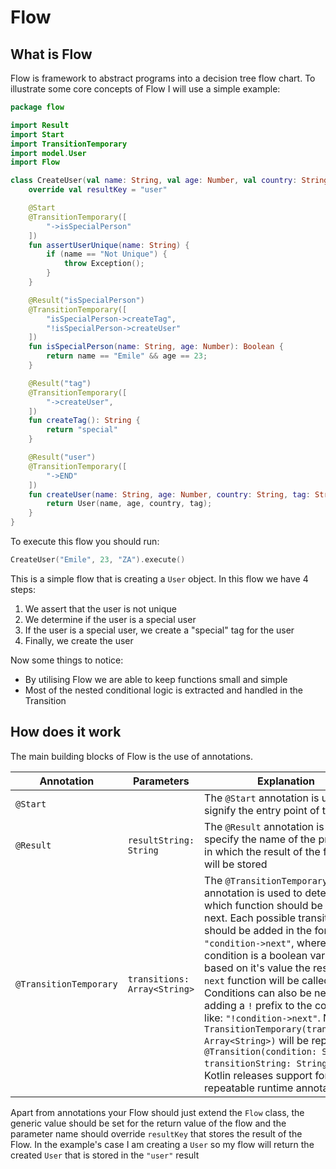 # Flow

## What is Flow

Flow is framework to abstract programs into a decision tree flow chart. To illustrate some core concepts of Flow I will use a simple example:

```Kotlin
package flow

import Result
import Start
import TransitionTemporary
import model.User
import Flow

class CreateUser(val name: String, val age: Number, val country: String) : Flow<User>() {
    override val resultKey = "user"

    @Start
    @TransitionTemporary([
        "->isSpecialPerson"
    ])
    fun assertUserUnique(name: String) {
        if (name == "Not Unique") {
            throw Exception();
        }
    }

    @Result("isSpecialPerson")
    @TransitionTemporary([
        "isSpecialPerson->createTag",
        "!isSpecialPerson->createUser"
    ])
    fun isSpecialPerson(name: String, age: Number): Boolean {
        return name == "Emile" && age == 23;
    }

    @Result("tag")
    @TransitionTemporary([
        "->createUser",
    ])
    fun createTag(): String {
        return "special"
    }

    @Result("user")
    @TransitionTemporary([
        "->END"
    ])
    fun createUser(name: String, age: Number, country: String, tag: String?): User {
        return User(name, age, country, tag);
    }
}
```

To execute this flow you should run:

```Kotlin
CreateUser("Emile", 23, "ZA").execute()
```

This is a simple flow that is creating a `User` object. In this flow we have 4 steps:

1. We assert that the user is not unique
2. We determine if the user is a special user
3. If the user is a special user, we create a "special" tag for the user
4. Finally, we create the user

Now some things to notice:

- By utilising Flow we are able to keep functions small and simple
- Most of the nested conditional logic is extracted and handled in the Transition

## How does it work

The main building blocks of Flow is the use of annotations.

Annotation|Parameters|Explanation
----------|----------|-----------
`@Start`| |The `@Start` annotation is used to signify the entry point of the flow.
`@Result`|`resultString: String`| The `@Result` annotation is used to specify the name of the property in which the result of the function will be stored
`@TransitionTemporary`|`transitions: Array<String>`| The `@TransitionTemporary` annotation is used to determine which function should be called next. Each possible transition should be added in the form `"condition->next"`, where condition is a boolean variable and based on it's value the respective `next` function will be called. Conditions can also be negated by adding a `!` prefix to the condition like: `"!condition->next"`. Note: `TransitionTemporary(transitions: Array<String>)` will be replaced by `@Transition(condition: String, transitionString: String)` once Kotlin releases support for repeatable runtime annotations.

Apart from annotations your Flow should just extend the `Flow` class, the generic value should be set for the return value of the flow and the parameter name should override `resultKey` that stores the result of the Flow. In the example's case I am creating a `User` so my flow will return the created `User` that is stored in the `"user"` result